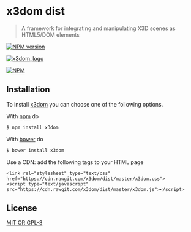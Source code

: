 # x3dom dist

> A framework for integrating and manipulating X3D scenes as HTML5/DOM elements

[![NPM version](https://badge.fury.io/js/x3dom.svg)](http://badge.fury.io/js/x3dom)

[![x3dom_logo](http://www.x3dom.org/wp-content/themes/x3domnew/x3dom_logo.png)][x3dom]

[![NPM](https://nodei.co/npm-dl/x3dom.png)](https://nodei.co/npm-dl/x3dom/)

## Installation

To install [x3dom] you can choose one of the following options.

With [npm](https://npmjs.org/) do

```bash
$ npm install x3dom
```

With [bower](http://bower.io/) do

```bash
$ bower install x3dom
```

Use a CDN: add the following tags to your HTML page

```
<link rel="stylesheet" type="text/css" href="https://cdn.rawgit.com/x3dom/dist/master/x3dom.css">
<script type="text/javascript" src="https://cdn.rawgit.com/x3dom/dist/master/x3dom.js"></script>
```

## License

[MIT OR GPL-3](https://github.com/x3dom/x3dom/blob/master/LICENSE)

[x3dom]: http://x3dom.org "x3dom"

